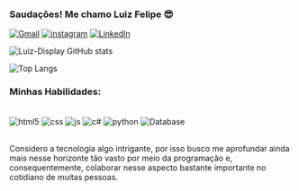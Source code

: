 ### Saudações! Me chamo Luiz Felipe 😎

[![Gmail](https://img.shields.io/badge/Gmail-D14836?style=for-the-badge&logo=gmail&logoColor=white)](mailto:luizdisplay501@gmail.com)
[![instagram](https://img.shields.io/badge/Instagram-E4405F?style=for-the-badge&logo=instagram&logoColor=white)](https://www.instagram.com/luiz_display/)
[![LinkedIn](https://img.shields.io/badge/LinkedIn-0A66C2?style=for-the-badge&logo=linkedin&logoColor=white)](https://www.linkedin.com/in/luizfelipeao/)


![Luiz-Display GitHub stats](https://github-readme-stats.vercel.app/api?username=Luiz-Display&show_icons=true&theme=tokyonight)

![Top Langs](https://github-readme-stats.vercel.app/api/top-langs/?username=Luiz-Display&layout=compact)

### Minhas Habilidades:

<div style="display: inline_block"><br/>
 <img align="center" alt="html5" src="https://img.shields.io/badge/HTML5-E34F26?style=for-the-badge&logo=html5&logoColor=white" />

 <img align="center" alt="css" src="https://img.shields.io/badge/CSS-239120?&style=for-the-badge&logo=css3&logoColor=white" />

 <img align="center" alt="js" src="https://img.shields.io/badge/JavaScript-F7DF1E?style=for-the-badge&logo=javascript&logoColor=black" />

 <img align="center" alt="c#" src="https://img.shields.io/badge/C%23-239120?style=for-the-badge&logo=c-sharp&logoColor=white" />

 <img align="center" alt="python" src="https://img.shields.io/badge/Python-3776AB?style=for-the-badge&logo=python&logoColor=white" />

 <img align="center" alt="Database" src="https://img.shields.io/badge/Database-4DB33D?style=for-the-badge&logo=databricks&logoColor=white" />


</div><br/>

Considero a tecnologia algo intrigante, por isso busco me aprofundar ainda mais nesse horizonte tão vasto por meio da programação e, consequentemente, colaborar nesse aspecto bastante importante no cotidiano de muitas pessoas.
